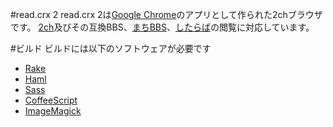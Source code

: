 #read.crx 2
read.crx 2は[Google Chrome][chrome]のアプリとして作られた2chブラウザです。
[2ch][2ch]及びその互換BBS、[まちBBS][machi]、[したらば][jbbs]の閲覧に対応しています。

#ビルド
ビルドには以下のソフトウェアが必要です

* [Rake][rake]
* [Haml][haml]
* [Sass][sass]
* [CoffeeScript][coffee]
* [ImageMagick][imagemagick]

[chrome]: http://www.google.com/chrome
[rake]: http://rake.rubyforge.org/
[haml]: http://haml-lang.com/
[sass]: http://sass-lang.com/
[coffee]: http://jashkenas.github.com/coffee-script/
[imagemagick]: http://www.imagemagick.org/
[2ch]: http://www.2ch.net/
[machi]: http://www.machi.to/
[jbbs]: http://rentalbbs.livedoor.com/
